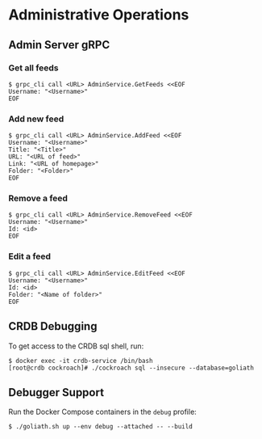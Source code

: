 # Administrative Operations

## Admin Server gRPC

### Get all feeds

```shell
$ grpc_cli call <URL> AdminService.GetFeeds <<EOF
Username: "<Username>"
EOF
```

### Add new feed

```shell
$ grpc_cli call <URL> AdminService.AddFeed <<EOF
Username: "<Username>"
Title: "<Title>"
URL: "<URL of feed>"
Link: "<URL of homepage>"
Folder: "<Folder>"
EOF
```

### Remove a feed

```shell
$ grpc_cli call <URL> AdminService.RemoveFeed <<EOF
Username: "<Username>"
Id: <id>
EOF
```

### Edit a feed

```shell
$ grpc_cli call <URL> AdminService.EditFeed <<EOF
Username: "<Username>"
Id: <id>
Folder: "<Name of folder>"
EOF
```

## CRDB Debugging

To get access to the CRDB sql shell, run:

```shell
$ docker exec -it crdb-service /bin/bash
[root@crdb cockroach]# ./cockroach sql --insecure --database=goliath
```

## Debugger Support

Run the Docker Compose containers in the `debug` profile:

```shell
$ ./goliath.sh up --env debug --attached -- --build
```
